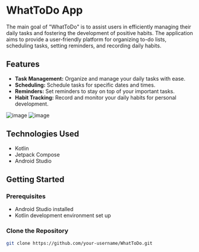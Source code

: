 # WhatToDo App

The main goal of "WhatToDo" is to assist users in efficiently managing their daily tasks and fostering the development of positive habits. The application aims to provide a user-friendly platform for organizing to-do lists, scheduling tasks, setting reminders, and recording daily habits.

## Features

- **Task Management:** Organize and manage your daily tasks with ease.
- **Scheduling:** Schedule tasks for specific dates and times.
- **Reminders:** Set reminders to stay on top of your important tasks.
- **Habit Tracking:** Record and monitor your daily habits for personal development.

![image](https://github.com/mslmyilmaz5/WhatToDo/assets/70888420/f83307c6-11c7-4bc7-9d90-1e98e290f2f6)
![image](https://github.com/mslmyilmaz5/WhatToDo/assets/70888420/26543f6d-bf53-4580-a912-0584b1c2fd3b)



## Technologies Used

- Kotlin
- Jetpack Compose
- Android Studio

## Getting Started

### Prerequisites

- Android Studio installed
- Kotlin development environment set up

### Clone the Repository

```bash
git clone https://github.com/your-username/WhatToDo.git
